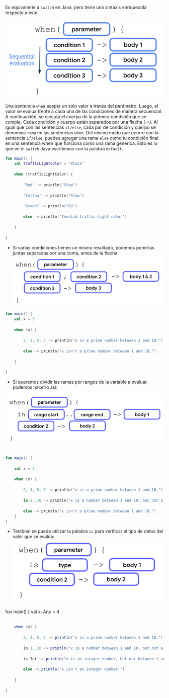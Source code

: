 
Es equivalente a `switch` en Java, pero tiene una sintaxis enriquecida respecto a este.

![img.png](img.png)

Una sentencia `when` acepta un solo valor a través del parámetro. 
Luego, el valor se evalúa frente a cada una de las condiciones de manera secuencial. 
A continuación, se ejecuta el cuerpo de la primera condición que se cumple. 
Cada condición y cuerpo están separados por una flecha (`->`). 
Al igual que con las sentencias `if/else`, cada par de condición y cuerpo se denomina `rama` en las sentencias `when`. 
Del mismo modo que ocurre con la sentencia `if/else`, puedes agregar una rama `else` como tu condición final en una sentencia when que funciona como una rama genérica. Esto es lo que en el `switch` Java escribimos con la palabra `default`.

````kotlin
fun main() {
    val trafficLightColor = "Black"

    when (trafficLightColor) {
        
        "Red" -> println("Stop")
        
        "Yellow" -> println("Slow")
        
        "Green" -> println("Go")
        
        else -> println("Invalid traffic-light color")
        
    }
    
}

````

- Si varias condiciones tienen un mismo resultado,
podemos ponerlas juntas separadas por una coma, antes de la flecha:
![img_1.png](img_1.png)

````kotlin
fun main() {
    val x = 3

    when (x) {
             
        2, 3, 5, 7 -> println("x is a prime number between 1 and 10.")
       
        else -> println("x isn't a prime number between 1 and 10.")
        
    }
    
}
````

- Si queremos dividir las ramas por rangos de la variable a evaluar, podemos hacerlo así:

![img_2.png](img_2.png)

````kotlin

fun main() {
    
    val x = 3

    when (x) {
             
        2, 3, 5, 7 -> println("x is a prime number between 1 and 10.")
        
        in 1..10 -> println("x is a number between 1 and 10, but not a prime number.")
        
        else -> println("x isn't a prime number between 1 and 10.")
    }
}

````

- También se puede utilizar la palabra `is` para verificar el tipo de datos del valor que se evalúa:
![img_3.png](img_3.png)

fun main() {
val x: Any = 4
````java

    when (x) {
    
        2, 3, 5, 7 -> println("x is a prime number between 1 and 10.")
        
        in 1..10 -> println("x is a number between 1 and 10, but not a prime number.")
        
        is Int -> println("x is an integer number, but not between 1 and 10.")
        
        else -> println("x isn't an integer number.")
        
    }
    
}
````


